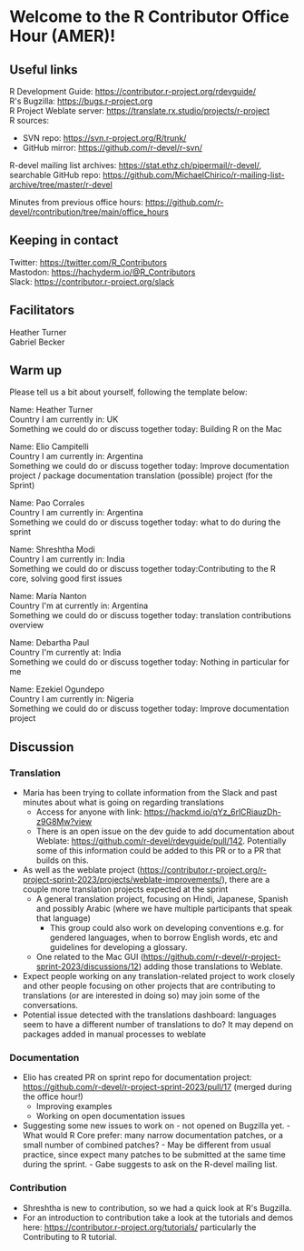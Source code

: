 # Welcome to the R Contributor Office Hour (AMER)!

## Useful links

R Development Guide: https://contributor.r-project.org/rdevguide/   
R's Bugzilla: https://bugs.r-project.org    
R Project Weblate server: https://translate.rx.studio/projects/r-project    
R sources: 
  - SVN repo: https://svn.r-project.org/R/trunk/
  - GitHub mirror: https://github.com/r-devel/r-svn/
  
R-devel mailing list archives: https://stat.ethz.ch/pipermail/r-devel/, searchable GitHub repo: https://github.com/MichaelChirico/r-mailing-list-archive/tree/master/r-devel  

Minutes from previous office hours: https://github.com/r-devel/rcontribution/tree/main/office_hours
  
## Keeping in contact

Twitter: https://twitter.com/R_Contributors  
Mastodon: https://hachyderm.io/@R_Contributors  
Slack: https://contributor.r-project.org/slack  

## Facilitators

Heather Turner   
Gabriel Becker

## Warm up 

Please tell us a bit about yourself, following the template below: 

Name: Heather Turner  
Country I am currently in: UK  
Something we could do or discuss together today: Building R on the Mac  

Name: Elio Campitelli  
Country I am currently in: Argentina  
Something we could do or discuss together today: Improve documentation project / package documentation translation (possible) project (for the Sprint)  

Name: Pao Corrales  
Country I am currently in: Argentina  
Something we could do or discuss together today: what to do during the sprint  
    
Name:  Shreshtha Modi  
Country I am currently in: India  
Something we could do or discuss together today:Contributing to the R core, solving good first issues  
    

Name: María Nanton  
Country I'm at currently in: Argentina  
Something we could do or discuss together today: translation contributions overview  
    
Name: Debartha Paul  
Country I'm currently at: India  
Something we could do or discuss together today: Nothing in particular for me  

Name: Ezekiel Ogundepo  
Country I am currently in: Nigeria  
Something we could do or discuss together today: Improve documentation project  

## Discussion

### Translation
 - Maria has been trying to collate information from the Slack and past minutes about what is going on regarding translations
     - Access for anyone with link: https://hackmd.io/qYz_6rlCRiauzDh-z9G8Mw?view
     - There is an open issue on the dev guide to add documentation about Weblate: https://github.com/r-devel/rdevguide/pull/142. Potentially some of this information could be added to this PR or to a PR that builds on this.
- As well as the weblate project (https://contributor.r-project.org/r-project-sprint-2023/projects/weblate-improvements/), there are a couple more translation projects expected at the sprint
    - A general translation project, focusing on Hindi, Japanese, Spanish and possibly Arabic (where we have multiple participants that speak that language)
        - This group could also work on developing conventions e.g. for gendered languages, when to borrow English words, etc and guidelines for developing a glossary.
    - One related to the Mac GUI (https://github.com/r-devel/r-project-sprint-2023/discussions/12) adding those translations to Weblate.
- Expect people working on any translation-related project to work closely and other people focusing on other projects that are contributing to translations (or are interested in doing so) may join some of the conversations.
- Potential issue detected with the translations dashboard: languages seem to have a different number of translations to do? It may depend on packages added in manual processes to weblate
     
### Documentation
 - Elio has created PR on sprint repo for documentation project: https://github.com/r-devel/r-project-sprint-2023/pull/17 (merged during the office hour!)
     - Improving examples
     - Working on open documentation issues
- Suggesting some new issues to work on - not opened on Bugzilla yet.
      - What would R Core prefer: many narrow documentation patches, or a small number of combined patches?
      - May be different from usual practice, since expect many patches to be submitted at the same time during the sprint.
      - Gabe suggests to ask on the R-devel mailing list.

### Contribution
 - Shreshtha is new to contribution, so we had a quick look at R's Bugzilla.
 - For an introduction to contribution take a look at the tutorials and demos here: https://contributor.r-project.org/tutorials/ particularly the Contributing to R tutorial.
